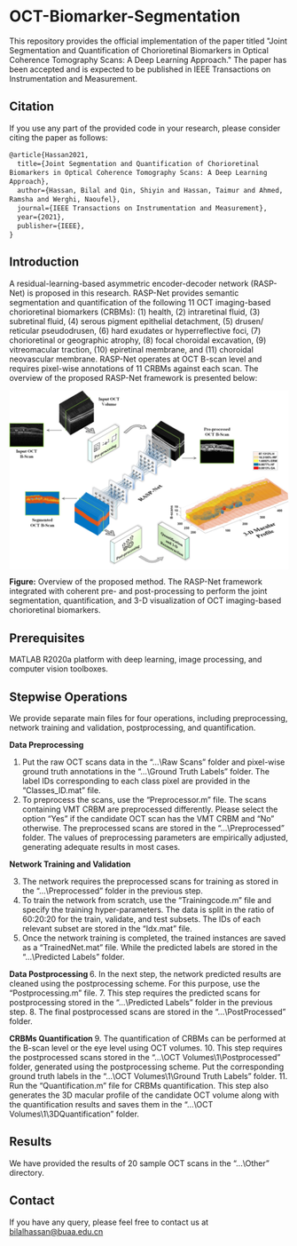 # OCT-Biomarker-Segmentation
This repository provides the official implementation of the paper titled "Joint Segmentation and Quantification of Chorioretinal Biomarkers in Optical Coherence Tomography Scans: A Deep Learning Approach." The paper has been accepted and is expected to be published in IEEE Transactions on Instrumentation and Measurement.
## Citation
If you use any part of the provided code in your research, please consider citing the paper as follows:
```
@article{Hassan2021,
  title={Joint Segmentation and Quantification of Chorioretinal Biomarkers in Optical Coherence Tomography Scans: A Deep Learning Approach},
  author={Hassan, Bilal and Qin, Shiyin and Hassan, Taimur and Ahmed, Ramsha and Werghi, Naoufel},
  journal={IEEE Transactions on Instrumentation and Measurement},
  year={2021},
  publisher={IEEE},
}
```
## Introduction
A residual-learning-based asymmetric encoder-decoder network (RASP-Net) is proposed in this research. RASP-Net provides semantic segmentation and quantification of the following 11 OCT imaging-based chorioretinal biomarkers (CRBMs): (1) health, (2) intraretinal fluid, (3) subretinal fluid, (4) serous pigment epithelial detachment, (5) drusen/ reticular pseudodrusen, (6) hard exudates or hyperreflective foci, (7) chorioretinal or geographic atrophy, (8) focal choroidal excavation, (9) vitreomacular traction, (10) epiretinal membrane, and (11) choroidal neovascular membrane. RASP-Net operates at OCT B-scan level and requires pixel-wise annotations of 11 CRBMs against each scan. The overview of the proposed RASP-Net framework is presented below: 

<p align="center">
<img width=800 align="center" src = "https://github.com/BilalHassan90/OCT-Biomarker-Segmentation/blob/main/Images/Overview.jpg" alt="Introduction"> </br>
</p>

**Figure:** Overview of the proposed method. The RASP-Net framework integrated with coherent pre- and post-processing to perform the joint segmentation, quantification, and 3-D visualization of OCT imaging-based chorioretinal biomarkers.

## Prerequisites
MATLAB R2020a platform with deep learning, image processing, and computer vision toolboxes. 

## Stepwise Operations
We provide separate main files for four operations, including preprocessing, network training and validation, postprocessing, and quantification.

<p align="justify">
<b>Data Preprocessing </b>

1) Put the raw OCT scans data in the “…\Raw Scans” folder and pixel-wise ground truth annotations in the “…\Ground Truth Labels” folder. The label IDs corresponding to each class pixel are provided in the “Classes_ID.mat” file.
2) To preprocess the scans, use the “Preprocessor.m” file. The scans containing VMT CRBM are preprocessed differently. Please select the option “Yes” if the candidate OCT scan has the VMT CRBM and “No” otherwise. The preprocessed scans are stored in the “…\Preprocessed” folder. The values of preprocessing parameters are empirically adjusted, generating adequate results in most cases. 

<b>Network Training and Validation </b>

  3.	The network requires the preprocessed scans for training as stored in the “…\Preprocessed” folder in the previous step.
  4.	To train the network from scratch, use the “Trainingcode.m” file and specify the training hyper-parameters. The data is split in the ratio of 60:20:20 for the train, validate, and test subsets. The IDs of each relevant subset are stored in the “Idx.mat” file. 
  5.	Once the network training is completed, the trained instances are saved as a “TrainedNet.mat” file. While the predicted labels are stored in the “…\Predicted Labels” folder.
  
<b>Data Postprocessing </b>
  6.  In the next step, the network predicted results are cleaned using the postprocessing scheme. For this purpose, use the “Postprocessing.m” file.
  7.  This step requires the predicted scans for postprocessing stored in the “…\Predicted Labels” folder in the previous step.
  8.  The final postprocessed scans are stored in the “…\PostProcessed” folder. 

<b>CRBMs Quantification </b>
  9.  The quantification of CRBMs can be performed at the B-scan level or the eye level using OCT volumes.
  10. This step requires the postprocessed scans stored in the “...\OCT Volumes\1\Postprocessed” folder, generated using the postprocessing scheme. Put the corresponding ground truth labels in the “...\OCT Volumes\1\Ground Truth Labels” folder.
  11. Run the “Quantification.m” file for CRBMs quantification. This step also generates the 3D macular profile of the candidate OCT volume along with the quantification results and saves them in the “...\OCT Volumes\1\3DQuantification” folder.
</p>

## Results
We have provided the results of 20 sample OCT scans in the “...\Other” directory.

## Contact
If you have any query, please feel free to contact us at bilalhassan@buaa.edu.cn 

	



  
